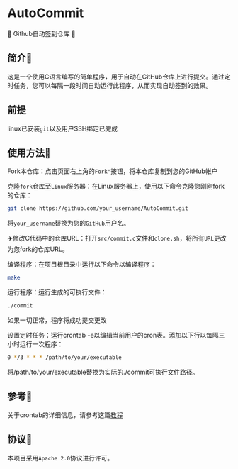 # AutoCommit
🌟 Github自动签到仓库 🌟

## 简介🥇
这是一个使用C语言编写的简单程序，用于自动在GitHub仓库上进行提交。通过定时任务，您可以每隔一段时间自动运行此程序，从而实现自动签到的效果。

## 前提

linux已安装`git`以及用户SSH绑定已完成

## 使用方法🚡
Fork本仓库：点击页面右上角的`Fork"`按钮，将本仓库复制到您的GitHub帐户

克隆`fork`仓库至`Linux`服务器：在Linux服务器上，使用以下命令克隆您刚刚fork的仓库：
```bash
git clone https://github.com/your_username/AutoCommit.git
```
将`your_username`替换为您的`GitHub`用户名。

✈️修改C代码中的仓库URL：打开`src/commit.c`文件和`clone.sh`，将所有`URL`更改为您fork的仓库URL。

编译程序：在项目根目录中运行以下命令以编译程序：
```bash
make
```
运行程序：运行生成的可执行文件：
```bash
./commit
```
如果一切正常，程序将成功提交更改

设置定时任务：运行crontab -e以编辑当前用户的cron表。添加以下行以每隔三小时运行一次程序：
```bash
0 */3 * * * /path/to/your/executable
```
将/path/to/your/executable替换为实际的./commit可执行文件路径。

## 参考🚡
关于crontab的详细信息，请参考这篇[教程](http://linux.liheng.work/c/crontab.html)
## 协议💐
本项目采用`Apache 2.0`协议进行许可。
